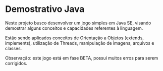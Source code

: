 Demostrativo Java
===========

Neste projeto busco desenvolver um jogo simples em Java SE, visando demostrar alguns conceitos e capacidades referentes à linguagem.

Estão sendo aplicados conceitos de Orientação a Objetos (extends, implements), utilização de Threads, manipulação de imagens, arquivos e classes.

Observação: este jogo está em fase BETA, possui muitos erros para serem corrigidos.
